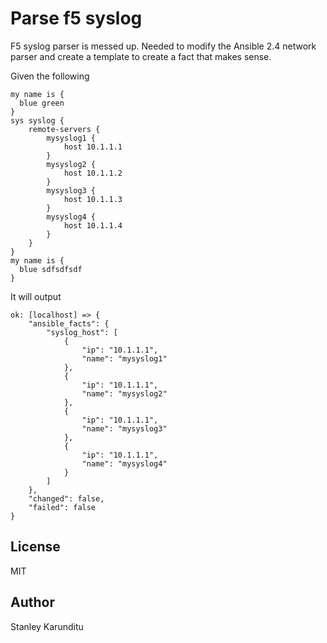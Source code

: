 # Parse f5 syslog

F5 syslog parser is messed up. Needed to modify the Ansible 2.4 network parser
and create a template to create a fact that makes sense.

Given the following
```
my name is {
  blue green
}
sys syslog {
    remote-servers {
        mysyslog1 {
            host 10.1.1.1
        }
        mysyslog2 {
            host 10.1.1.2
        }
        mysyslog3 {
            host 10.1.1.3
        }
        mysyslog4 {
            host 10.1.1.4
        }
    }
}
my name is {
  blue sdfsdfsdf
}

```


It will output

```
ok: [localhost] => {
    "ansible_facts": {
        "syslog_host": [
            {
                "ip": "10.1.1.1",
                "name": "mysyslog1"
            },
            {
                "ip": "10.1.1.1",
                "name": "mysyslog2"
            },
            {
                "ip": "10.1.1.1",
                "name": "mysyslog3"
            },
            {
                "ip": "10.1.1.1",
                "name": "mysyslog4"
            }
        ]
    },
    "changed": false,
    "failed": false
}

```

## License
MIT

## Author

Stanley Karunditu
